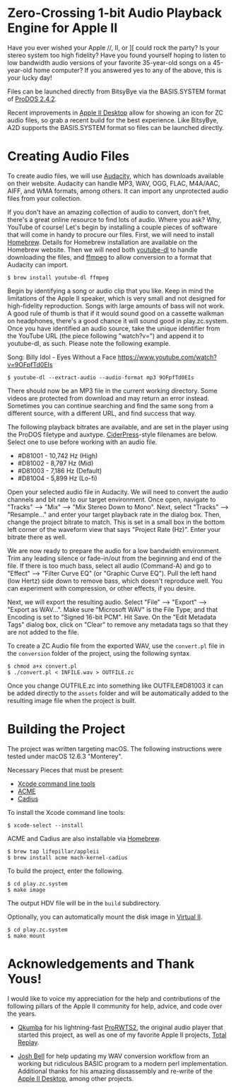 # Zero-Crossing 1-bit Audio Playback Engine for Apple II

Have you ever wished your Apple //, II, or ][ could rock the party? Is your stereo system too high fidelity? Have you found yourself hoping to listen to low bandwidth audio versions of your favorite 35-year-old songs on a 45-year-old home computer? If you answered yes to any of the above, this is your lucky day!

Files can be launched directly from BitsyBye via the BASIS.SYSTEM format of [ProDOS 2.4.2](https://prodos8.com/releases/prodos-242/).

Recent improvements in [Apple II Desktop](https://github.com/a2stuff/a2d) allow for showing an icon for ZC audio files, so grab a recent build for the best experience. Like BitsyBye, A2D supports the BASIS.SYSTEM format so files can be launched directly.


# Creating Audio Files

To create audio files, we will use [Audacity](https://www.audacityteam.org/), which has downloads available on their website. Audacity can handle MP3, WAV, OGG, FLAC, M4A/AAC, AIFF, and WMA formats, among others. It can import any unprotected audio files from your collection.

If you don't have an amazing collection of audio to convert, don't fret, there's a great online resource to find lots of audio. Where you ask? Why, YouTube of course! Let's begin by installing a couple pieces of software that will come in handy to procure our files. First, we will need to install [Homebrew](https://brew.sh/). Details for Homebrew installation are available on the Homebrew website. Then we will need both [youtube-dl](https://github.com/ytdl-org/youtube-dl/) to handle downloading the files, and [ffmpeg](https://ffmpeg.org/) to allow conversion to a format that Audacity can import.


``` shell
$ brew install youtube-dl ffmpeg
```

Begin by identifying a song or audio clip that you like. Keep in mind the limitations of the Apple II speaker, which is very small and not designed for high-fidelity reproduction. Songs with large amounts of bass will not work. A good rule of thumb is that if it would sound good on a cassette walkman on headphones, there's a good chance it will sound good in play.zc.system. Once you have identified an audio source, take the unique identifier from the YouTube URL (the piece following "watch?v=") and append it to youtube-dl, as such. Please note the following example.

Song: Billy Idol - Eyes Without a Face
https://www.youtube.com/watch?v=9OFpfTd0EIs

``` shell
$ youtube-dl --extract-audio --audio-format mp3 9OFpfTd0EIs
```

There should now be an MP3 file in the current working directory. Some videos are protected from download and may return an error instead. Sometimes you can continue searching and find the same song from a different source, with a different URL, and find success that way.


The following playback bitrates are available, and are set in the player using the ProDOS filetype and auxtype. [CiderPress](https://a2ciderpress.com/)-style filenames are below. Select one to use before working with an audio file.

 - #D81001 - 10,742 Hz (High)
 - #D81002 - 8,797 Hz (Mid)
 - #D81003 - 7,186 Hz (Default)
 - #D81004 - 5,899 Hz (Lo-fi)


Open your selected audio file in Audacity. We will need to convert the audio channels and bit rate to our target environment. Once open, navigate to "Tracks" --> "Mix" --> "Mix Stereo Down to Mono". Next, select "Tracks" --> "Resample..." and enter your target playback rate in the dialog box. Then, change the project bitrate to match. This is set in a small box in the bottom left corner of the waveform view that says "Project Rate (Hz)". Enter your bitrate there as well.

We are now ready to prepare the audio for a low bandwidth environment. Trim any leading silence or fade-in/out from the beginning and end of the file. If there is too much bass, select all audio (Command-A) and go to "Effect" --> "Filter Curve EQ" (or "Graphic Curve EQ"). Pull the left hand (low Hertz) side down to remove bass, which doesn't reproduce well. You can experiment with compression, or other effects, if you desire.

Next, we will export the resulting audio. Select "File" --> "Export" --> "Export as WAV...". Make sure "Microsoft WAV" is the File Type, and that Encoding is set to "Signed 16-bit PCM". Hit Save. On the "Edit Metadata Tags" dialog box, click on "Clear" to remove any metadata tags so that they are not added to the file.

To create a ZC Audio file from the exported WAV, use the `convert.pl` file in the `conversion` folder of the project, using the following syntax.

``` shell
$ chmod a+x convert.pl
$ ./convert.pl < INFILE.wav > OUTFILE.zc
```

Once you change OUTFILE.zc into something like OUTFILE#D81003 it can be added directly to the `assets` folder and will be automatically added to the resulting image file when the project is built.



# Building the Project

The project was written targeting macOS. The following instructions were tested under macOS 12.6.3 "Monterey".

Necessary Pieces that must be present:
 - [Xcode command line tools](https://developer.apple.com/xcode/features/)
 - [ACME](https://sourceforge.net/projects/acme-crossass/)
 - [Cadius](https://github.com/mach-kernel/cadius)



To install the Xcode command line tools:

``` shell
$ xcode-select --install
```


ACME and Cadius are also installable via [Homebrew](https://brew.sh/).

``` shell
$ brew tap lifepillar/appleii
$ brew install acme mach-kernel-cadius
```


To build the project, enter the following.

``` shell
$ cd play.zc.system
$ make image
```

The output HDV file will be in the `build` subdirectory.



Optionally, you can automatically mount the disk image in [Virtual II](http://virtualii.com/).

``` shell
$ cd play.zc.system
$ make mount
```


# Acknowledgements and Thank Yous!

I would like to voice my appreciation for the help and contributions of the following pillars of the Apple II community for help, advice, and code over the years.

 - [Qkumba](https://github.com/peterferrie) for his lightning-fast [ProRWTS2](https://github.com/peterferrie/prorwts2), the original audio player that started this project, as well as one of my favorite Apple II projects, [Total Replay](https://github.com/a2-4am/4cade).

 - [Josh Bell](https://github.com/a2stuff) for help updating my WAV conversion workflow from an working but ridiculous BASIC program to a modern perl implementation. Additional thanks for his amazing dissassembly and re-write of the [Apple II Desktop](https://www.a2desktop.com/), among other projects.

 